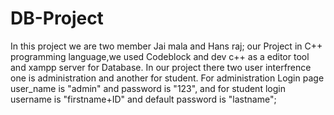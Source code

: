 # DB-Project
In this project we are two member Jai mala and Hans raj;
our Project in C++ programming language,we  used Codeblock and dev c++  as a editor tool and xampp server for Database.
In our project there two user interfrence one is administration and another for student. For administration Login page user_name is "admin" and password is "123", and for student login username is "firstname+ID" and default password is "lastname";
